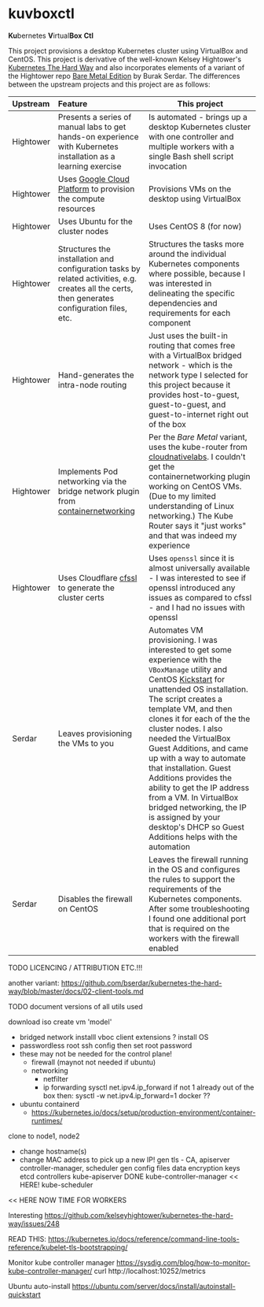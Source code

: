 # kuvboxctl

**Ku**bernetes **V**irtual**Box** **Ctl**

This project provisions a desktop Kubernetes cluster using VirtualBox and CentOS. This project is derivative of the well-known Kelsey Hightower's [Kubernetes The Hard Way](https://github.com/kelseyhightower/kubernetes-the-hard-way) and also incorporates elements of a variant of the Hightower repo [Bare Metal Edition](https://github.com/bserdar/kubernetes-the-hard-way) by Burak Serdar. The differences between the upstream projects and this project are as follows:

| Upstream | Feature | This project |
| :-- | :-- | --- |
| Hightower | Presents a series of manual labs to get hands-on experience with Kubernetes installation as a learning exercise | Is automated - brings up a desktop Kubernetes cluster with one controller and multiple workers with a single Bash shell script invocation |
| Hightower | Uses [Google Cloud Platform](https://cloud.google.com/) to provision the compute resources | Provisions VMs on the desktop using VirtualBox |
| Hightower | Uses Ubuntu for the cluster nodes | Uses CentOS 8 (for now) |
| Hightower | Structures the installation and configuration tasks by related activities, e.g. creates all the certs, then generates configuration files, etc. | Structures the tasks more around the individual Kubernetes components where possible, because I was interested in delineating the specific dependencies and requirements for each component |
| Hightower | Hand-generates the intra-node routing | Just uses the built-in routing that comes free with a VirtualBox bridged network - which is the network type I selected for this project because it provides host-to-guest, guest-to-guest, and guest-to-internet right out of the box |
| Hightower | Implements Pod networking via the bridge network plugin from [containernetworking](https://github.com/containernetworking) | Per the *Bare Metal* variant, uses the kube-router from [cloudnativelabs](https://github.com/cloudnativelabs). I couldn't get the containernetworking plugin working on CentOS VMs. (Due to my limited understanding of Linux networking.) The Kube Router says it "just works" and that was indeed my experience |
| Hightower | Uses Cloudflare [cfssl](https://github.com/cloudflare/cfssl) to generate the cluster certs | Uses `openssl` since it is almost universally available - I was interested to see if openssl introduced any issues as compared to cfssl - and I had no issues with openssl |
| Serdar | Leaves provisioning the VMs to you | Automates VM provisioning. I was interested to get some experience with the `VBoxManage` utility and CentOS [Kickstart](https://docs.centos.org/en-US/centos/install-guide/Kickstart2/) for unattended OS installation. The script creates a template VM, and then clones it for each of the the cluster nodes. I also needed the VirtualBox Guest Additions, and came up with a way to automate that installation. Guest Additions provides the ability to get the IP address from a VM. In VirtualBox bridged networking, the IP is assigned by your desktop's DHCP so Guest Additions helps with the automation |
| Serdar | Disables the firewall on CentOS | Leaves the firewall running in the OS and configures the rules to support the requirements of the Kubernetes components. After some troubleshooting I found one additional port that is required on the workers with the firewall enabled |


TODO LICENCING / ATTRIBUTION ETC.!!!


another variant: https://github.com/bserdar/kubernetes-the-hard-way/blob/master/docs/02-client-tools.md

TODO document versions of all utils used

download iso
create vm 'model'
  - bridged network
installl vboc client extensions ?
install OS
  - passwordless root
ssh config
then set root password
- these may not be needed for the control plane!
  - firewall (maynot not needed if ubuntu)
  - networking
    - netfilter
    - ip forwarding
      sysctl net.ipv4.ip_forward
      if not 1 already out of the box then:
      sysctl -w net.ipv4.ip_forward=1
docker ??
 - ubuntu containerd
   - https://kubernetes.io/docs/setup/production-environment/container-runtimes/
   

clone to node1, node2
  - change hostname(s)
  - change MAC address to pick up a new IP!
gen tls - CA, apiserver controller-manager, scheduler
gen config files
data encryption keys
etcd
controllers
    kube-apiserver            DONE
    kube-controller-manager   << HERE!
    kube-scheduler

<< HERE NOW TIME FOR WORKERS



Interesting
https://github.com/kelseyhightower/kubernetes-the-hard-way/issues/248


READ THIS:
https://kubernetes.io/docs/reference/command-line-tools-reference/kubelet-tls-bootstrapping/

Monitor kube controller manager
https://sysdig.com/blog/how-to-monitor-kube-controller-manager/
curl  http://localhost:10252/metrics

Ubuntu auto-install
https://ubuntu.com/server/docs/install/autoinstall-quickstart

